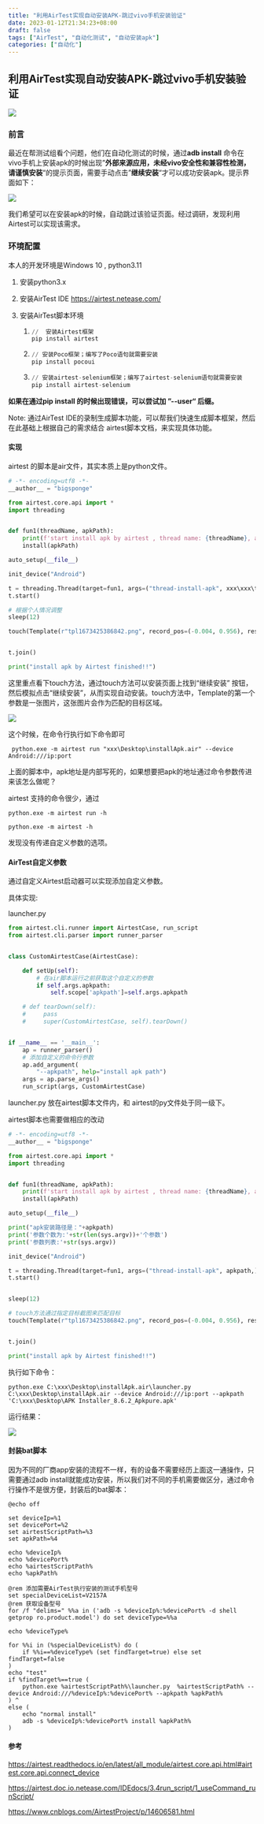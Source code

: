 ```yaml
---
title: "利用AirTest实现自动安装APK-跳过vivo手机安装验证"
date: 2023-01-12T21:34:23+08:00
draft: false
tags: ["AirTest", "自动化测试", "自动安装apk"]
categories: ["自动化"]
---
```


## 利用AirTest实现自动安装APK-跳过vivo手机安装验证



![](https://raw.githubusercontent.com/MRYangY/blog-img/main/hd-wallpaper-2836301_1280.jpg)



### 前言

最近在帮测试组看个问题，他们在自动化测试的时候，通过**adb install** 命令在vivo手机上安装apk的时候出现”**外部来源应用，未经vivo安全性和兼容性检测，请谨慎安装**“的提示页面，需要手动点击”**继续安装**“才可以成功安装apk。提示界面如下：

![](https://raw.githubusercontent.com/MRYangY/blog-img/main/vivo%E6%9C%AA%E7%9F%A5%E6%9D%A5%E6%BA%90%E9%AA%8C%E8%AF%81.jpg)









我们希望可以在安装apk的时候，自动跳过该验证页面。经过调研，发现利用Airtest可以实现该需求。

### 环境配置

本人的开发环境是Windows 10 , python3.11

1. 安装python3.x

2. 安装AirTest IDE   https://airtest.netease.com/

3. 安装AirTest脚本环境

   1. ```python
      //  安装Airtest框架
      pip install airtest
      ```

      

   2. ```python
      // 安装Poco框架；编写了Poco语句就需要安装
      pip install pocoui
      ```

      

   3. ```python
      // 安装airtest-selenium框架；编写了airtest-selenium语句就需要安装
      pip install airtest-selenium
      ```

      



**如果在通过pip install 的时候出现错误，可以尝试加 ”--user“ 后缀。**



Note: 通过AirTest IDE的录制生成脚本功能，可以帮我们快速生成脚本框架，然后在此基础上根据自己的需求结合 airtest脚本文档，来实现具体功能。



#### 实现

airtest 的脚本是air文件，其实本质上是python文件。

```python
# -*- encoding=utf8 -*-
__author__ = "bigsponge"

from airtest.core.api import *
import threading


def fun1(threadName, apkPath):
    print(f'start install apk by airtest , thread name: {threadName}, apkPath:{apkPath}')
    install(apkPath)

auto_setup(__file__)

init_device("Android")

t = threading.Thread(target=fun1, args=("thread-install-apk", xxx\xxx\test.apk,))
t.start()

# 根据个人情况调整
sleep(12)

touch(Template(r"tpl1673425386842.png", record_pos=(-0.004, 0.956), resolution=(1080, 2400)))


t.join()

print("install apk by Airtest finished!!")


```

这里重点看下touch方法，通过touch方法可以安装页面上找到“继续安装” 按钮，然后模拟点击“继续安装”，从而实现自动安装。touch方法中，Template的第一个参数是一张图片，这张图片会作为匹配的目标区域。

![](https://raw.githubusercontent.com/MRYangY/blog-img/main/uTools_1673513432902.png)

这个时候，在命令行执行如下命令即可

` python.exe -m airtest run "xxx\Desktop\installApk.air" --device Android:///ip:port`

上面的脚本中，apk地址是内部写死的，如果想要把apk的地址通过命令参数传进来该怎么做呢？

airtest 支持的命令很少，通过

`python.exe -m airtest run -h`

`python.exe -m airtest -h`

发现没有传递自定义参数的选项。

#### AirTest自定义参数

通过自定义Airtest启动器可以实现添加自定义参数。

具体实现:

launcher.py

```python
from airtest.cli.runner import AirtestCase, run_script
from airtest.cli.parser import runner_parser


class CustomAirtestCase(AirtestCase):

    def setUp(self):
        # 在air脚本运行之前获取这个自定义的参数
        if self.args.apkpath:
            self.scope['apkpath']=self.args.apkpath

    # def tearDown(self):
    #     pass
    #     super(CustomAirtestCase, self).tearDown()


if __name__ == '__main__':
    ap = runner_parser()
    # 添加自定义的命令行参数
    ap.add_argument(
        "--apkpath", help="install apk path")
    args = ap.parse_args()
    run_script(args, CustomAirtestCase)
```

launcher.py 放在airtest脚本文件内，和 airtest的py文件处于同一级下。

airtest脚本也需要做相应的改动

```python
# -*- encoding=utf8 -*-
__author__ = "bigsponge"

from airtest.core.api import *
import threading


def fun1(threadName, apkPath):
    print(f'start install apk by airtest , thread name: {threadName}, apkPath:{apkPath}')
    install(apkPath)

auto_setup(__file__)

print("apk安装路径是："+apkpath)
print('参数个数为:'+str(len(sys.argv))+'个参数')
print('参数列表:'+str(sys.argv))

init_device("Android")

t = threading.Thread(target=fun1, args=("thread-install-apk", apkpath,))
t.start()


sleep(12)

# touch方法通过指定目标截图来匹配目标
touch(Template(r"tpl1673425386842.png", record_pos=(-0.004, 0.956), resolution=(1080, 2400)))


t.join()

print("install apk by Airtest finished!!")


```

执行如下命令：

`python.exe C:\xxx\Desktop\installApk.air\launcher.py  C:\xxx\Desktop\installApk.air --device Android:///ip:port --apkpath 'C:\xxx\Desktop\APK Installer_8.6.2_Apkpure.apk'`

运行结果：

![](https://raw.githubusercontent.com/MRYangY/blog-img/main/1673514806523.png)



#### 封装bat脚本

因为不同的厂商app安装的流程不一样，有的设备不需要经历上面这一通操作，只需要通过adb install就能成功安装，所以我们对不同的手机需要做区分，通过命令行操作不是很方便，封装后的bat脚本：

```vbscript
@echo off

set deviceIp=%1
set devicePort=%2
set airtestScriptPath=%3
set apkPath=%4

echo %deviceIp%
echo %devicePort%
echo %airtestScriptPath%
echo %apkPath%

@rem 添加需要AirTest执行安装的测试手机型号
set specialDeviceList=V2157A
@rem 获取设备型号
for /f "delims=" %%a in ('adb -s %deviceIp%:%devicePort% -d shell getprop ro.product.model') do set deviceType=%%a

echo %deviceType%

for %%i in (%specialDeviceList%) do (
	if %%i==%deviceType% (set findTarget=true) else set findTarget=false
)
echo "test"
if %findTarget%==true (
	python.exe %airtestScriptPath%\launcher.py  %airtestScriptPath% --device Android:///%deviceIp%:%devicePort% --apkpath %apkPath%
) ^
else (
	echo "normal install"
	adb -s %deviceIp%:%devicePort% install %apkPath%
)
```





#### 参考

https://airtest.readthedocs.io/en/latest/all_module/airtest.core.api.html#airtest.core.api.connect_device

https://airtest.doc.io.netease.com/IDEdocs/3.4run_script/1_useCommand_runScript/

https://www.cnblogs.com/AirtestProject/p/14606581.html
